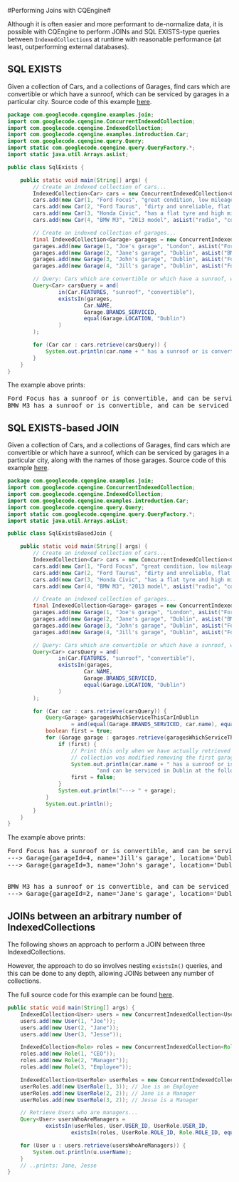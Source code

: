 #Performing Joins with CQEngine#

Although it is often easier and more performant to de-normalize data, it is possible with CQEngine to perform JOINs and SQL EXISTS-type queries between `IndexedCollection`s at runtime with reasonable performance (at least, outperforming external databases).



## SQL EXISTS ##
Given a collection of Cars, and a collections of Garages, find cars which are convertible or which have a sunroof, which can be serviced by garages in a particular city.
Source code of this example [here](../code/src/test/java/com/googlecode/cqengine/examples/join/SqlExists.java).

```java
package com.googlecode.cqengine.examples.join;
import com.googlecode.cqengine.ConcurrentIndexedCollection;
import com.googlecode.cqengine.IndexedCollection;
import com.googlecode.cqengine.examples.introduction.Car;
import com.googlecode.cqengine.query.Query;
import static com.googlecode.cqengine.query.QueryFactory.*;
import static java.util.Arrays.asList;

public class SqlExists {

    public static void main(String[] args) {
        // Create an indexed collection of cars...
        IndexedCollection<Car> cars = new ConcurrentIndexedCollection<Car>();
        cars.add(new Car(1, "Ford Focus", "great condition, low mileage", asList("spare tyre", "sunroof")));
        cars.add(new Car(2, "Ford Taurus", "dirty and unreliable, flat tyre", asList("spare tyre", "radio")));
        cars.add(new Car(3, "Honda Civic", "has a flat tyre and high mileage", asList("radio")));
        cars.add(new Car(4, "BMW M3", "2013 model", asList("radio", "convertible")));

        // Create an indexed collection of garages...
        final IndexedCollection<Garage> garages = new ConcurrentIndexedCollection<Garage>();
        garages.add(new Garage(1, "Joe's garage", "London", asList("Ford Focus", "Honda Civic")));
        garages.add(new Garage(2, "Jane's garage", "Dublin", asList("BMW M3")));
        garages.add(new Garage(3, "John's garage", "Dublin", asList("Ford Focus", "Ford Taurus")));
        garages.add(new Garage(4, "Jill's garage", "Dublin", asList("Ford Focus")));

        // Query: Cars which are convertible or which have a sunroof, which can be serviced in Dublin...
        Query<Car> carsQuery = and(
                in(Car.FEATURES, "sunroof", "convertible"),
                existsIn(garages,
                        Car.NAME,
                        Garage.BRANDS_SERVICED,
                        equal(Garage.LOCATION, "Dublin")
                )
        );

        for (Car car : cars.retrieve(carsQuery)) {
            System.out.println(car.name + " has a sunroof or is convertible, and can be serviced in Dublin");
        }
    }
}
```

The example above prints:
<pre>
Ford Focus has a sunroof or is convertible, and can be serviced in Dublin
BMW M3 has a sunroof or is convertible, and can be serviced in Dublin
</pre>

## SQL EXISTS-based JOIN ##
Given a collection of Cars, and a collections of Garages, find cars which are convertible or which have a sunroof, which can be serviced by garages in a particular city, along with the names of those garages.
Source code of this example [here](../code/src/test/java/com/googlecode/cqengine/examples/join/SqlExistsBasedJoin.java).

```java
package com.googlecode.cqengine.examples.join;
import com.googlecode.cqengine.ConcurrentIndexedCollection;
import com.googlecode.cqengine.IndexedCollection;
import com.googlecode.cqengine.examples.introduction.Car;
import com.googlecode.cqengine.query.Query;
import static com.googlecode.cqengine.query.QueryFactory.*;
import static java.util.Arrays.asList;

public class SqlExistsBasedJoin {

    public static void main(String[] args) {
        // Create an indexed collection of cars...
        IndexedCollection<Car> cars = new ConcurrentIndexedCollection<Car>();
        cars.add(new Car(1, "Ford Focus", "great condition, low mileage", asList("spare tyre", "sunroof")));
        cars.add(new Car(2, "Ford Taurus", "dirty and unreliable, flat tyre", asList("spare tyre", "radio")));
        cars.add(new Car(3, "Honda Civic", "has a flat tyre and high mileage", asList("radio")));
        cars.add(new Car(4, "BMW M3", "2013 model", asList("radio", "convertible")));

        // Create an indexed collection of garages...
        final IndexedCollection<Garage> garages = new ConcurrentIndexedCollection<Garage>();
        garages.add(new Garage(1, "Joe's garage", "London", asList("Ford Focus", "Honda Civic")));
        garages.add(new Garage(2, "Jane's garage", "Dublin", asList("BMW M3")));
        garages.add(new Garage(3, "John's garage", "Dublin", asList("Ford Focus", "Ford Taurus")));
        garages.add(new Garage(4, "Jill's garage", "Dublin", asList("Ford Focus")));

        // Query: Cars which are convertible or which have a sunroof, which can be serviced in Dublin...
        Query<Car> carsQuery = and(
                in(Car.FEATURES, "sunroof", "convertible"),
                existsIn(garages,
                        Car.NAME,
                        Garage.BRANDS_SERVICED,
                        equal(Garage.LOCATION, "Dublin")
                )
        );

        for (Car car : cars.retrieve(carsQuery)) {
            Query<Garage> garagesWhichServiceThisCarInDublin
                    = and(equal(Garage.BRANDS_SERVICED, car.name), equal(Garage.LOCATION, "Dublin"));
            boolean first = true;
            for (Garage garage : garages.retrieve(garagesWhichServiceThisCarInDublin)) {
                if (first) {
                    // Print this only when we have actually retrieved the first garage, in case the
                    // collection was modified removing the first garage before the inner loop :)...
                    System.out.println(car.name + " has a sunroof or is convertible, " +
                            "and can be serviced in Dublin at the following garages:- " );
                    first = false;
                }
                System.out.println("---> " + garage);
            }
            System.out.println();
        }
    }
}
```

The example above prints:
<pre>
Ford Focus has a sunroof or is convertible, and can be serviced in Dublin at the following garages:-
---> Garage{garageId=4, name='Jill's garage', location='Dublin', brandsServiced=[Ford Focus]}
---> Garage{garageId=3, name='John's garage', location='Dublin', brandsServiced=[Ford Focus, Ford Taurus]}
<br>
BMW M3 has a sunroof or is convertible, and can be serviced in Dublin at the following garages:-
---> Garage{garageId=2, name='Jane's garage', location='Dublin', brandsServiced=[BMW M3]}
</pre>

## JOINs between an arbitrary number of IndexedCollections ##

The following shows an approach to perform a JOIN between three IndexedCollections.

However, the approach to do so involves nesting `existsIn()` queries, and this can be done to any depth, allowing JOINs between any number of collections.

The full source code for this example can be found [here](../code/src/test/java/com/googlecode/cqengine/examples/join/ThreeWayJoin.java).
```java
public static void main(String[] args) {
    IndexedCollection<User> users = new ConcurrentIndexedCollection<User>();
    users.add(new User(1, "Joe"));
    users.add(new User(2, "Jane"));
    users.add(new User(3, "Jesse"));

    IndexedCollection<Role> roles = new ConcurrentIndexedCollection<Role>();
    roles.add(new Role(1, "CEO"));
    roles.add(new Role(2, "Manager"));
    roles.add(new Role(3, "Employee"));

    IndexedCollection<UserRole> userRoles = new ConcurrentIndexedCollection<UserRole>();
    userRoles.add(new UserRole(1, 3)); // Joe is an Employee
    userRoles.add(new UserRole(2, 2)); // Jane is a Manager
    userRoles.add(new UserRole(3, 2)); // Jesse is a Manager

    // Retrieve Users who are managers...
    Query<User> usersWhoAreManagers =
            existsIn(userRoles, User.USER_ID, UserRole.USER_ID,
                    existsIn(roles, UserRole.ROLE_ID, Role.ROLE_ID, equal(Role.ROLE_NAME, "Manager")));

    for (User u : users.retrieve(usersWhoAreManagers)) {
        System.out.println(u.userName);
    }
    // ..prints: Jane, Jesse
}
```
